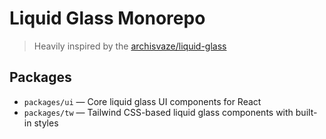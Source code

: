 # Liquid Glass Monorepo

> Heavily inspired by the [archisvaze/liquid-glass](https://github.com/archisvaze/liquid-glass)

## Packages

- `packages/ui` — Core liquid glass UI components for React
- `packages/tw` — Tailwind CSS-based liquid glass components with built-in styles


